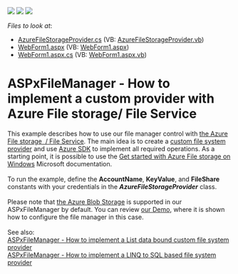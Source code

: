 <!-- default badges list -->
![](https://img.shields.io/endpoint?url=https://codecentral.devexpress.com/api/v1/VersionRange/128554498/16.2.6%2B)
[![](https://img.shields.io/badge/Open_in_DevExpress_Support_Center-FF7200?style=flat-square&logo=DevExpress&logoColor=white)](https://supportcenter.devexpress.com/ticket/details/T532265)
[![](https://img.shields.io/badge/📖_How_to_use_DevExpress_Examples-e9f6fc?style=flat-square)](https://docs.devexpress.com/GeneralInformation/403183)
<!-- default badges end -->
<!-- default file list -->
*Files to look at*:

* [AzureFileStorageProvider.cs](./CS/DXWebApplication1/AzureFileStorageProvider.cs) (VB: [AzureFileStorageProvider.vb](./VB/DXWebApplication1/AzureFileStorageProvider.vb))
* [WebForm1.aspx](./CS/DXWebApplication1/WebForm1.aspx) (VB: [WebForm1.aspx](./VB/DXWebApplication1/WebForm1.aspx))
* [WebForm1.aspx.cs](./CS/DXWebApplication1/WebForm1.aspx.cs) (VB: [WebForm1.aspx.vb](./VB/DXWebApplication1/WebForm1.aspx.vb))
<!-- default file list end -->
# ASPxFileManager - How to implement a custom provider with Azure File storage/ File Service


<p>This example describes how to use our file manager control with <a href="https://blogs.msdn.microsoft.com/windowsazurestorage/2014/05/12/introducing-microsoft-azure-file-service/">the Azure File storage  / File Service</a>. The main idea is to create a <a href="https://documentation.devexpress.com/AspNet/9907/ASP-NET-WebForms-Controls/File-Management/File-Manager/Concepts/File-System-Providers/Custom-File-System-Provider">custom file system provider</a> and use <a href="https://azure.microsoft.com/en-us/downloads/">Azure SDK</a> to implement all required operations. As a starting point, it is possible to use the <a href="https://docs.microsoft.com/en-us/azure/storage/storage-dotnet-how-to-use-files">Get started with Azure File storage on Windows</a> Microsoft documentation.<br><br>To run the example, define the <strong>AccountName</strong>, <strong>KeyValue</strong>, and <strong>FileShare</strong> constants with your credentials in the <strong><em>AzureFileStorageProvider</em></strong> class.<br><br>Please note that <a href="https://docs.microsoft.com/en-us/azure/storage/blobs/storage-blobs-introduction">the Azure Blob Storage</a> is supported in our ASPxFileManager by default. You can review <a href="https://demos.devexpress.com/ASPxFileManagerAndUploadDemos/FileManager/AzureProvider.aspx">our Demo</a>, where it is shown how to configure the file manager in this case.<br><br>See also:<br><a href="https://www.devexpress.com/Support/Center/p/E5024">ASPxFileManager - How to implement a List data bound custom file system provider</a><br><a href="https://www.devexpress.com/Support/Center/p/E2900">ASPxFileManager - How to implement a LINQ to SQL based file system provider</a></p>

<br/>


